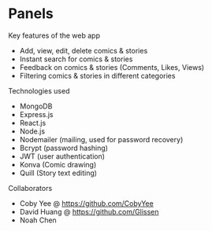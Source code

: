 # Panels

Key features of the web app

* Add, view, edit, delete comics & stories
* Instant search for comics & stories
* Feedback on comics & stories (Comments, Likes, Views)
* Filtering comics & stories in different categories

Technologies used

* MongoDB
* Express.js
* React.js
* Node.js
* Nodemailer (mailing, used for password recovery)
* Bcrypt (password hashing)
* JWT (user authentication)
* Konva (Comic drawing)
* Quill (Story text editing)

Collaborators

- Coby Yee @ https://github.com/CobyYee
- David Huang @ https://github.com/Glissen
- Noah Chen
